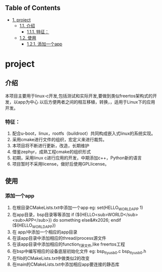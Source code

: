 <div id="table-of-contents">
<h2>Table of Contents</h2>
<div id="text-table-of-contents">
<ul>
<li><a href="#sec-1">1. project</a>
<ul>
<li><a href="#sec-1-1">1.1. 介绍</a>
<ul>
<li><a href="#sec-1-1-1">1.1.1. 特征：</a></li>
</ul>
</li>
<li><a href="#sec-1-2">1.2. 使用</a>
<ul>
<li><a href="#sec-1-2-1">1.2.1. 添加一个app</a></li>
</ul>
</li>
</ul>
</li>
</ul>
</div>
</div>

# project<a id="sec-1" name="sec-1"></a>

## 介绍<a id="sec-1-1" name="sec-1-1"></a>

本项目主要用于linux-c开发,包括测试和实际开发,要做到类似freertos架构式的开发，以app为中心
以后方便两者之间的相互移植，转换，，适用于Linux下的应用开发。

### 特征：<a id="sec-1-1-1" name="sec-1-1-1"></a>

1.  配合u-boot，linux，rootfs（buildroot）共同构成嵌入式linux的系统实现。
2.  采用cmake进行文件的组织，宏定义来进行裁剪。
3.  本项目将不断进行更新，改造，长期维护
4.  借鉴zephyr，成熟工程cmake的组织形式
5.  初期，采用linux c进行应用的开发，中期添加c++，Python新的语言
6.  项目暂时不采用license，做好后使用GPLlicense。

## 使用<a id="sec-1-2" name="sec-1-2"></a>

### 添加一个app<a id="sec-1-2-1" name="sec-1-2-1"></a>

1.  在根目录CMakeLists.txt中添加一个app
    eg: set(HELLO<sub>WORLD</sub><sub>APP</sub> 1)
2.  在app目录，bsp目录等等添加
    if (${HELLO<sub>WORLD</sub><sub>APP</sub>})
      do something else&#x2026;
    endif (${HELLO<sub>WORLD</sub><sub>APP</sub>})
3.  在 app/中添加一个相应的app目录
4.  在该app目录中添加相应的thread/process源文件
5.  在该app目录中添加相应的function<sub>f源文件</sub>,like freertos工程
6.  在bsp中编写相应的设备底层初始化文件
    eg: bsp<sub>ttyusb0</sub>.c bsp<sub>ttyusb0</sub>.h
7.  在flib的CMakeLists.txt中做类似2的改变
8.  在main的CMakeLists.txt中添加相应app要连接的静态库